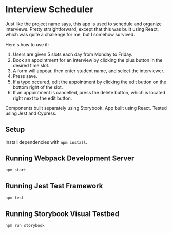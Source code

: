 # Interview Scheduler

Just like the project name says, this app is used to schedule and organize interviews. Pretty straightforward, except that this was built using React, which was quite a challenge for me, but I somehow survived.

Here's how to use it:
1. Users are given 5 slots each day from Monday to Friday.
2. Book an appointment for an interview by clicking the plus button in the desired time slot.
3. A form will appear, then enter student name, and select the interviewer.
4. Press save.
5. If a typo occured, edit the appointment by clicking the edit button on the bottom right of the slot.
6. If an appointment is cancelled, press the delete button, which is located right next to the edit button.

Components built separately using Storybook.
App built using React.
Tested using Jest and Cypress.

## Setup

Install dependencies with `npm install`.

## Running Webpack Development Server

```sh
npm start
```

## Running Jest Test Framework

```sh
npm test
```

## Running Storybook Visual Testbed

```sh
npm run storybook
```
